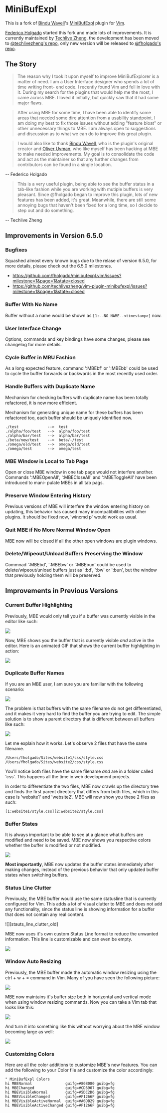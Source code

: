 # MiniBufExpl

This is a fork of [Bindu Wavell][]'s [MiniBufExpl][] plugin for [Vim][].

[Federico Holgado][] started this fork and made lots of improvements. It is
currently maintained by [Techlive Zheng][], the development has been moved to
[@techlivezheng's repo][], only new version will be released to [@fholgado's
repo][].

[Vim]: http://vim.org
[MiniBufExpl]: http://www.vim.org/scripts/script.php?script_id=159
[Techlive Zheng]: http://techlivezheng.me
[Federico Holgado]: http://www.fholgado.com
[@fholgado's repo]:https://github.com/fholgado/minibufexpl.vim
[@techlivezheng's repo]: https://github.com/techlivezheng/vim-plugin-minibufexpl

## The Story

>The reason why I took it upon myself to improve MiniBufExplorer is a matter of
need. I am a User Interface designer who spends a lot of time writing front-
end code. I recently found Vim and fell in love with it. During my search for
the plugins that would help me the most, I came across MBE. I loved it
initially, but quickly saw that it had some major flaws.

>After using MBE for some time, I have been able to identify some areas that
needed some dire attention from a usability standpoint. I am doing my best to
fix those issues without adding "feature bloat" or other unnecessary things to
MBE. I am always open to suggestions and discussion as to what we can do to
improve this great plugin.

>I would also like to thank [Bindu Wavell][], who is the plugin's original
creator and [Oliver Uvman][], who like myself has been hacking at MBE to make
needed improvements. My goal is to consolidate the code and act as the
maintainer so that any further changes from contributors can be found in a
single location.

[Bindu Wavell]: http://www.wavell.net
[Oliver Uvman]: https://github.com/OliverUv

-- Federico Holgado

>This is a very useful plugin, being able to see the buffer status in a
tab-like fashion while you are working with mutiple buffers is very pleasant.
Since @fholgado began to improve this plugin, lots of new features has been
added, it's great. Meanwhile, there are still some annoying bugs that haven't
been fixed for a long time, so I decide to step out and do something.

-- Techlive Zheng

## Improvements in Version 6.5.0

### Bugfixes

Squashed almost every known bugs due to the relase of version 6.5.0, for more
details, please check out the 6.5.0 milestones.

* https://github.com/fholgado/minibufexpl.vim/issues?milestone=1&page=1&state=closed
* https://github.com/techlivezheng/vim-plugin-minibufexpl/issues?milestone=1&page=1&state=closed

### Buffer With No Name

Buffer without a name would be shown as `[1:--NO NAME--<timestamp>]` now.

### User Interface Change

Options, commands and key bindings have some changes, please see changelog for
more details.

### Cycle Buffer in MRU Fashion

As a long expected feature, command ':MBEbf' or ':MBEbb' could be used to cycle
the buffer forwards or backwards in the most recently used order.

### Handle Buffers with Duplicate Name

Mechanism for checking buffers with duplicate name has been totally refactored,
it is now more efficient.

Mechanism for generating unique name for these buffers has been refactored too,
each buffer should be uniquely identified now.

    ./test             -->  test
    ./alpha/foo/test   -->  alpha/foo/test
    ./alpha/bar/test   -->  alpha/bar/test
    ./beta/new/test    -->  beta/-/test
    ./omega/old/test   -->  omega/old/test
    ./omega/test       -->  omega/test

### MBE Window is Local to Tab Page

Open or close MBE window in one tab page would not interfere another. Commands
':MBEOpenAll', ':MBECloseAll' and ':MBEToggleAll' have been introduced to mani-
pulate MBEs in all tab pags.

### Preserve Window Entering History

Previous versions of MBE will interfere the window entering history on updating,
this behavior has caused many incompatibilities with other plugins. It should
be fixed now, 'wincmd p' would work as usual.

### Quit MBE if No More Normal Window Open

MBE now will be closed if all the other open windows are plugin windows.

### Delete/Wipeout/Unload Buffers Preserving the Window

Commnad ':MBEbd', ':MBEbw' or ':MBEbun' could be used to delete/wipeout/unload
buffers just as ':bd', ':bw' or ':bun', but the window that previously holding
them will be preserved.

## Improvements in Previous Versions

### Current Buffer Highlighting

Previously, MBE would only tell you if a buffer was currently visible in the
editor like such:

![][current_buffer_old]

[current_buffer_old]: http://dl.dropbox.com/u/118650/mbe/screenshots/current_buffer/old.png

Now, MBE shows you the buffer that is currently visible _and_ active in the
editor. Here is an animated GIF that shows the current buffer highlighting in
action:

![][current_buffer_new]

[current_buffer_new]: http://dl.dropbox.com/u/118650/mbe/screenshots/mbe1.gif

### Duplicate Buffer Names

If you are an MBE user, I am sure you are familiar with the following
scenario:

![][dup_buf_names_old]

[dup_buf_names_old]: http://dl.dropbox.com/u/118650/mbe/screenshots/dupe_buf_names/old_fade.png

The problem is that buffers with the same filename do not get differentiated,
and it makes it very hard to find the buffer you are trying to edit. The
simple solution is to show a parent directory that is different between all
buffers like such:

![][dup_buf_names_new]

[dup_buf_names_new]: http://dl.dropbox.com/u/118650/mbe/screenshots/dupe_buf_names/new_fade.png

Let me explain how it works. Let's observe 2 files that have the same
filename.

    /Users/fholgado/Sites/website1/css/style.css
    /Users/fholgado/Sites/website2/css/style.css

You'll notice both files have the same filename _and_ are in a folder called
'css'. This happens all the time in web development projects.

In order to differentiate the two files, MBE now crawls up the directory tree
and finds the first parent directory that differs from both files, which in
this case is 'website1' and 'website2'. MBE will now show you these 2 files as
such:

    [1:website1/style.css][2:website2/style.css]

### Buffer States

It is always important to be able to see at a glance what buffers are modified
and need to be saved. MBE now shows you respective colors whether the buffer
is modified or not modified.

![][buffer_status]

[buffer_status]: http://dl.dropbox.com/u/118650/mbe/screenshots/save_states/new.png

**Most importantly**, MBE now updates the buffer states immediately after
making changes, instead of the previous behavior that only updated buffer
states when switching buffers.

### Status Line Clutter

Previously, the MBE buffer would use the same statusline that is currently
configured for Vim. This adds a lot of visual clutter to MBE and does not add
any functionality, since the status line is showing information for a buffer
that does not contain any real content.

![][stauts_line_clutter_old]

[status_line_clutter_old]: http://dl.dropbox.com/u/118650/mbe/screenshots/status_line/old.png

MBE now uses it's own custom Status Line format to reduce the unwanted
information. This line is customizable and can even be empty.

![][status_line_clutter_new]

[status_line_clutter_new]: http://dl.dropbox.com/u/118650/mbe/screenshots/status_line/new.png

### Window Auto Resizing

Previously, the MBE buffer made the automatic window resizing using the ctrl +
w + = command in Vim. Many of you have seen the following picture:

![][window_auto_resizing_old]

[window_auto_resizing_old]: http://dl.dropbox.com/u/118650/mbe/screenshots/window_resizing/old.png

MBE now maintains it's buffer size both in horizontal and vertical mode when
using window resizing commands. Now you can take a Vim tab that looks like
this:

![][window_auto_resizing_new1]

[window_auto_resizing_new1]: http://dl.dropbox.com/u/118650/mbe/screenshots/window_resizing/new1.png

And turn it into something like this without worrying about the MBE window
becoming large as well:

![][window_auto_resizing_new2]

[window_auto_resizing_new2]: http://dl.dropbox.com/u/118650/mbe/screenshots/window_resizing/new2.png

### Customizing Colors

Here are all the color additions to customize MBE's new features. You can add
the following to your Color file and customize the color accordingly:

    " MiniBufExpl Colors
    hi MBENormal               guifg=#808080 guibg=fg
    hi MBEChanged              guifg=#CD5907 guibg=fg
    hi MBEVisibleNormal        guifg=#5DC2D6 guibg=fg
    hi MBEVisibleChanged       guifg=#F1266F guibg=fg
    hi MBEVisibleActiveNormal  guifg=#A6DB29 guibg=fg
    hi MBEVisibleActiveChanged guifg=#F1266F guibg=fg
